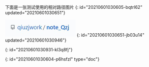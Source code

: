 下面是一张测试使用的相对路径图片
{: id="20210601030605-bqtrl62" updated="20210601030651"}

![测试图片.jpg](media/test.jpg)
{: id="20210601030651-jb03u14" updated="20210601030946"}

{: id="20210601030931-kl3q8fj"}


{: id="20210601030604-p6hsfzl" type="doc"}
